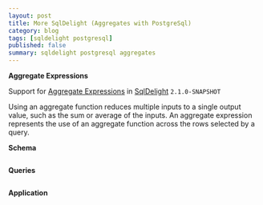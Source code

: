 ```yaml
---
layout: post
title: More SqlDelight (Aggregates with PostgreSql)
category: blog
tags: [sqldelight postgresql] 
published: false
summary: sqldelight postgresql aggregates
---
```


**Aggregate Expressions**

Support for [Aggregate Expressions](https://www.postgresql.org/docs/current/sql-expressions.html#SYNTAX-AGGREGATES) in [SqlDelight](https://cashapp.github.io/sqldelight/2.0.2/) `2.1.0-SNAPSHOT`

Using an aggregate function reduces multiple inputs to a single output value, such as the sum or average of the inputs.
An aggregate expression represents the use of an aggregate function across the rows selected by a query.

**Schema**

```sql

```

**Queries**

```sql

```

**Application**
